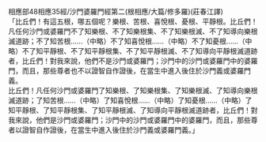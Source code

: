 相應部48相應35經/沙門婆羅門經第二(根相應/大篇/修多羅)(莊春江譯)  
「比丘們！有這五根，哪五個呢？樂根、苦根、喜悅根、憂根、平靜根。比丘們！凡任何沙門或婆羅門不了知樂根、不了知樂根集、不了知樂根滅、不了知導向樂根滅道跡；不了知苦根……（中略）不了知喜悅根……（中略）不了知憂根……（中略）不了知平靜根、不了知平靜根集、不了知平靜根滅、不了知導向平靜根滅道跡者，比丘們！對我來說，他們不是沙門或婆羅門；沙門中的沙門或婆羅門中的婆羅門，而且，那些尊者也不以證智自作證後，在當生中進入後住於沙門義或婆羅門義。  
比丘們！凡任何沙門或婆羅門了知樂根、了知樂根集、了知樂根滅、了知導向樂根滅道跡；了知苦根……（中略）了知喜悅根……（中略）了知憂根……（中略）了知平靜根、了知平靜根集、了知平靜根滅、了知導向平靜根滅道跡者，比丘們！對我來說，他們是沙門或婆羅門；沙門中的沙門或婆羅門中的婆羅門，而且，那些尊者以證智自作證後，在當生中進入後住於沙門義或婆羅門義。」  
  
  
